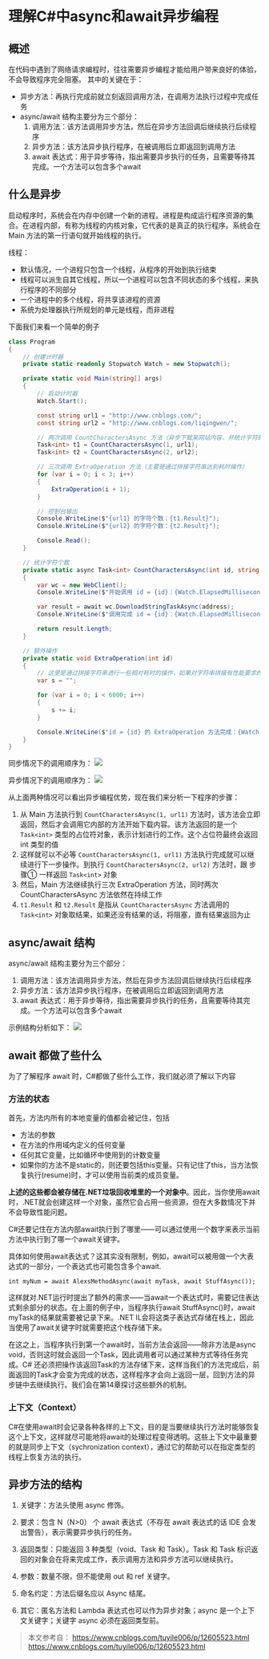# 理解C#中async和await异步编程


## 概述

在代码中遇到了网络请求编程时，往往需要异步编程才能给用户带来良好的体验，不会导致程序完全阻塞。
其中的关键在于：
- 异步方法：再执行完成前就立刻返回调用方法，在调用方法执行过程中完成任务
- async/await 结构主要分为三个部分：
  1. 调用方法：该方法调用异步方法，然后在异步方法回调后继续执行后续程序
  2. 异步方法：该方法异步执行程序，在被调用后立即返回到调用方法
  3. await 表达式：用于异步等待，指出需要异步执行的任务，且需要等待其完成。一个方法可以包含多个await

## 什么是异步

启动程序时，系统会在内存中创建一个新的进程。进程是构成运行程序资源的集合。在进程内部，有称为线程的内核对象，它代表的是真正的执行程序。系统会在 Main 方法的第一行语句就开始线程的执行。

线程：
- 默认情况，一个进程只包含一个线程，从程序的开始到执行结束
- 线程可以派生自其它线程，所以一个进程可以包含不同状态的多个线程，来执行程序的不同部分
- 一个进程中的多个线程，将共享该进程的资源
- 系统为处理器执行所规划的单元是线程，而非进程

下面我们来看一个简单的例子
```csharp
class Program
{
    // 创建计时器
    private static readonly Stopwatch Watch = new Stopwatch();

    private static void Main(string[] args)
    {
        // 启动计时器
        Watch.Start();

        const string url1 = "http://www.cnblogs.com/";
        const string url2 = "http://www.cnblogs.com/liqingwen/";

        // 两次调用 CountCharactersAsync 方法（异步下载某网站内容，并统计字符的个数）
        Task<int> t1 = CountCharactersAsync(1, url1);
        Task<int> t2 = CountCharactersAsync(2, url2);

        // 三次调用 ExtraOperation 方法（主要是通过拼接字符串达到耗时操作）
        for (var i = 0; i < 3; i++)
        {
            ExtraOperation(i + 1);
        }

        // 控制台输出
        Console.WriteLine($"{url1} 的字符个数：{t1.Result}");
        Console.WriteLine($"{url2} 的字符个数：{t2.Result}");

        Console.Read();
    }

    // 统计字符个数
    private static async Task<int> CountCharactersAsync(int id, string address)
    {
        var wc = new WebClient();
        Console.WriteLine($"开始调用 id = {id}：{Watch.ElapsedMilliseconds} ms");

        var result = await wc.DownloadStringTaskAsync(address);
        Console.WriteLine($"调用完成 id = {id}：{Watch.ElapsedMilliseconds} ms");

        return result.Length;
    }

    // 额外操作
    private static void ExtraOperation(int id)
    {
        // 这里是通过拼接字符串进行一些相对耗时的操作，如果对字符串拼接有性能要求的话应该使用 StringBuilder
        var s = "";

        for (var i = 0; i < 6000; i++)
        {
            s += i;
        }

        Console.WriteLine($"id = {id} 的 ExtraOperation 方法完成：{Watch.ElapsedMilliseconds} ms");
    }
}
```

同步情况下的调用顺序为：
![](https://cdn.jsdelivr.net/gh/LesanOuO/images@master/img/async和await_正常调用时序图.PNG)

异步情况下的调用顺序为：
![](https://cdn.jsdelivr.net/gh/LesanOuO/images@master/img/async和await_异步调用时序图.PNG)

从上面两种情况可以看出异步编程优势，现在我们来分析一下程序的步骤：

1. 从 Main 方法执行到 `CountCharactersAsync(1, url1)` 方法时，该方法会立即返回，然后才会调用它内部的方法开始下载内容。该方法返回的是一个 `Task<int>` 类型的占位符对象，表示计划进行的工作。这个占位符最终会返回 int 类型的值
2. 这样就可以不必等 `CountCharactersAsync(1, url1)` 方法执行完成就可以继续进行下一步操作。到执行 `CountCharactersAsync(2, url2)`  方法时，跟 步骤① 一样返回 `Task<int>` 对象
3. 然后，Main 方法继续执行三次 ExtraOperation 方法，同时两次 CountCharactersAsync 方法依然在持续工作
4. `t1.Result` 和 `t2.Result` 是指从 `CountCharactersAsync` 方法调用的 `Task<int>` 对象取结果，如果还没有结果的话，将阻塞，直有结果返回为止

## async/await 结构
async/await 结构主要分为三个部分：
  1. 调用方法：该方法调用异步方法，然后在异步方法回调后继续执行后续程序
  2. 异步方法：该方法异步执行程序，在被调用后立即返回到调用方法
  3. await 表达式：用于异步等待，指出需要异步执行的任务，且需要等待其完成。一个方法可以包含多个await

示例结构分析如下：
![](https://cdn.jsdelivr.net/gh/LesanOuO/images@master/img/async和await_结构.PNG)

## await 都做了些什么
为了了解程序 await 时，C#都做了些什么工作，我们就必须了解以下内容

### 方法的状态
首先，方法内所有的本地变量的值都会被记住，包括

- 方法的参数
- 在方法的作用域内定义的任何变量
- 任何其它变量，比如循环中使用到的计数变量
- 如果你的方法不是static的，则还要包括this变量。只有记住了this，当方法恢复执行(resume)时，才可以使用当前类的成员变量。

**上述的这些都会被存储在.NET垃圾回收堆里的一个对象中**。因此，当你使用await时，.NET就会创建这样一个对象，虽然它会占用一些资源，但在大多数情况下并不会导致性能问题。

C#还要记住在方法内部await执行到了哪里——可以通过使用一个数字来表示当前方法中执行到了哪一个await关键字。

具体如何使用await表达式？这其实没有限制，例如，await可以被用做一个大表达式的一部分，一个表达式也可能包含多个await.

`int myNum = await AlexsMethodAsync(await myTask, await StuffAsync());`

这样就对.NET运行时提出了额外的需求——当await一个表达式时，需要记住表达式剩余部分的状态。在上面的例子中，当程序执行await StuffAsync()时，await myTask的结果就需要被记录下来。.NET IL会将这类子表达式存储在栈上，因此当使用了await关键字时就需要把这个栈存储下来。

在这之上，当程序执行到第一个await时，当前方法会返回——除非方法是async void，否则这时就会返回一个Task，因此调用者可以通过某种方式等待任务完成。C# 还必须把操作该返回Task的方法存储下来，这样当我们的方法完成后，前面返回的Task才会变为完成的状态，这样程序才会向上返回一层，回到方法的异步链中去继续执行。我们会在第14章探讨这些额外的机制。

### 上下文（Context）
C#在使用await时会记录各种各样的上下文，目的是当要继续执行方法时能够恢复这个上下文，这样就尽可能地将await的处理过程变得透明。这些上下文中最重要的就是同步上下文（sychronization context），通过它的帮助可以在指定类型的线程上恢复方法的执行。

## 异步方法的结构

1. 关键字：方法头使用 async 修饰。

2. 要求：包含 N（N>0） 个 await 表达式（不存在 await 表达式的话 IDE 会发出警告），表示需要异步执行的任务。

3. 返回类型：只能返回 3 种类型（void、Task 和 Task<T>）。Task 和 Task<T> 标识返回的对象会在将来完成工作，表示调用方法和异步方法可以继续执行。

4. 参数：数量不限，但不能使用 out 和 ref 关键字。

5. 命名约定：方法后缀名应以 Async 结尾。

6. 其它：匿名方法和 Lambda 表达式也可以作为异步对象；async 是一个上下文关键字；关键字 async 必须在返回类型前。

> 本文参考自：
> https://www.cnblogs.com/tuyile006/p/12605523.html
> https://www.cnblogs.com/tuyile006/p/12605523.html
